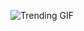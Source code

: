 
<!-- GIF_SECTION -->
![Trending GIF](https://media1.giphy.com/media/v1.Y2lkPThiYjIxNzcydjF6NnR0Y3FmaXl3OG5ubnhkZW44cnZtOWZneGpmYnY5dng4dzVmMyZlcD12MV9naWZzX3NlYXJjaCZjdD1n/3ohs7WnQtnXbXOOrO8/giphy.gif)
<!-- END_GIF_SECTION -->
